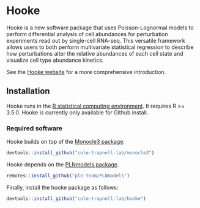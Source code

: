 # Hooke

Hooke is a new software package that uses Poisson-Lognormal models to perform differential analysis of cell abundances for perturbation experiments read out by single-cell RNA-seq. This versatile framework allows users to both perform multivariate statistical regression to describe how perturbations alter the relative abundances of each cell state and visualize cell type abundance kinetics.

See the [Hooke website](https://cole-trapnell-lab.github.io/hooke/) for a more comprehensive introduction. 

## Installation

Hooke runs in the [R statistical computing environment](https://www.r-project.org/). It requires R >= 3.5.0. Hooke is currently only available for Github install. 

### Required software

Hooke builds on top of the [Monocle3 package](https://cole-trapnell-lab.github.io/monocle3/docs/installation/). 

```r
devtools::install_github("cole-trapnell-lab/monocle3")
```

Hooke depends on the [PLNmodels package](https://pln-team.github.io/PLNmodels/index.html).

```r 
remotes::install_github("pln-team/PLNmodels")
```

Finally, install the hooke package as follows: 

```r
devtools::install_github("cole-trapnell-lab/hooke")
```
